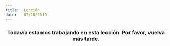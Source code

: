 ```yaml
---
title:  Lección
date:   07/10/2019
---
```


### <center>Todavía estamos trabajando en esta lección. Por favor, vuelva más tarde.</center>